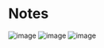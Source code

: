 # Notes
![image](https://user-images.githubusercontent.com/17753976/126081297-e530026f-5238-4115-96ed-3ee83e3c4a49.png)
![image](https://user-images.githubusercontent.com/17753976/126081325-c22eaeb3-e7ae-4ca4-a427-1954316c8195.png)
![image](https://user-images.githubusercontent.com/17753976/126081328-c2a456b7-bd73-4d84-8d61-aa2bfdc5110f.png)




